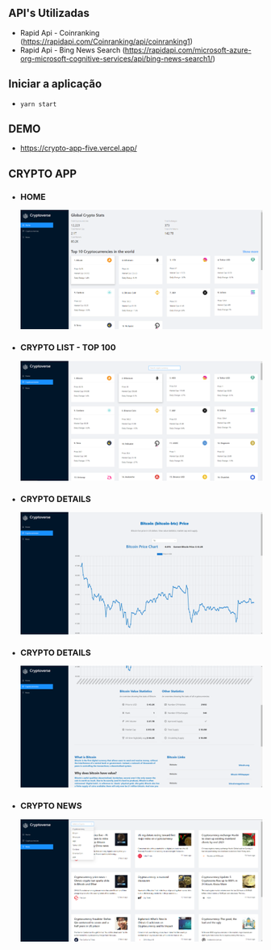 ## API's Utilizadas

-   Rapid Api - Coinranking (https://rapidapi.com/Coinranking/api/coinranking1)
-   Rapid Api - Bing News Search (https://rapidapi.com/microsoft-azure-org-microsoft-cognitive-services/api/bing-news-search1/)

## Iniciar a aplicação

-   `yarn start`

## DEMO

-   https://crypto-app-five.vercel.app/

## CRYPTO APP

-   ### HOME

    ![Home Page](./screenshots/home-1.png)

-   ### CRYPTO LIST - TOP 100

    ![Crypto List](./screenshots/crypto-list-top-100.png)

-   ### CRYPTO DETAILS

    ![Crypto Details](./screenshots/crypto-details-chart-1.png)

-   ### CRYPTO DETAILS

    ![Crypto Details](./screenshots/crypto-details-statistics-1.png)

-   ### CRYPTO NEWS
    ![Crypto News](./screenshots/crypto-news-1.png)
